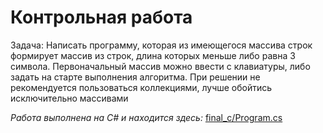 # Контрольная работа

Задача: Написать программу, которая из имеющегося массива строк формирует массив из строк, длина которых меньше либо равна 3 символа. Первоначальный массив можно ввести с клавиатуры, либо задать на старте выполнения алгоритма. При решении не рекомендуется пользоваться коллекциями, лучше обойтись исключительно массивами

*Работа выполнена на C# и находится здесь:*  [final_c/Program.cs](https://github.com/clewgo/C_hello_console/blob/main/final_c/Program.cs)
